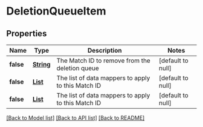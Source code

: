 # DeletionQueueItem
## Properties

Name | Type | Description | Notes
------------ | ------------- | ------------- | -------------
**false** | [**String**](string.md) | The Match ID to remove from the deletion queue | [default to null]
**false** | [**List**](string.md) | The list of data mappers to apply to this Match ID | [default to null]
**false** | [**List**](string.md) | The list of data mappers to apply to this Match ID | [default to null]

[[Back to Model list]](../README.md#documentation-for-models) [[Back to API list]](../README.md#documentation-for-api-endpoints) [[Back to README]](../README.md)

